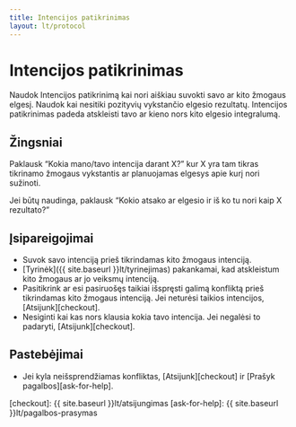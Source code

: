 ```yaml
---
title: Intencijos patikrinimas
layout: lt/protocol
---
```

# Intencijos patikrinimas

Naudok Intencijos patikrinimą kai nori aiškiau suvokti savo ar kito žmogaus elgesį. Naudok kai nesitiki pozityvių vykstančio elgesio rezultatų. Intencijos patikrinimas padeda atskleisti tavo ar kieno nors kito elgesio integralumą.

## Žingsniai

Paklausk “Kokia mano/tavo intencija darant X?” kur X yra tam tikras tikrinamo žmogaus vykstantis ar planuojamas elgesys apie kurį nori sužinoti.

Jei būtų naudinga, paklausk “Kokio atsako ar elgesio ir iš ko tu nori kaip X rezultato?”

## Įsipareigojimai

* Suvok savo intenciją prieš tikrindamas kito žmogaus intenciją.
* [Tyrinėk]({{ site.baseurl }}lt/tyrinejimas) pakankamai, kad atskleistum  kito žmogaus ar jo veiksmų intenciją.
* Pasitikrink ar esi pasiruošęs taikiai išspręsti galimą konfliktą prieš tikrindamas kito žmogaus intenciją. Jei neturėsi taikios intencijos, [Atsijunk][checkout].
* Nesiginti kai kas nors klausia kokia tavo intencija. Jei negalėsi to padaryti, [Atsijunk][checkout].

## Pastebėjimai

* Jei kyla neišsprendžiamas konfliktas, [Atsijunk][checkout] ir [Prašyk pagalbos][ask-for-help].


[checkout]: {{ site.baseurl }}lt/atsijungimas
[ask-for-help]: {{ site.baseurl }}lt/pagalbos-prasymas
